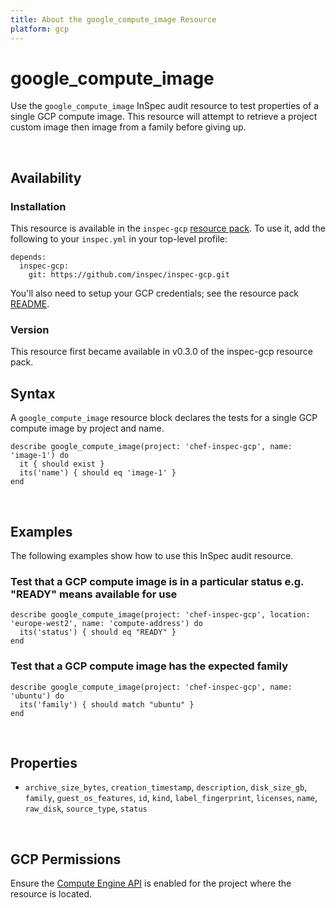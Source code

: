 ```yaml
---
title: About the google_compute_image Resource
platform: gcp
---
```


# google\_compute\_image

Use the `google_compute_image` InSpec audit resource to test properties of a single GCP compute image.  This resource will attempt to retrieve a project custom image then image from a family before giving up.

<br>

## Availability

### Installation

This resource is available in the `inspec-gcp` [resource pack](https://www.inspec.io/docs/reference/glossary/#resource-pack).  To use it, add the following to your `inspec.yml` in your top-level profile:

    depends:
      inspec-gcp:
        git: https://github.com/inspec/inspec-gcp.git

You'll also need to setup your GCP credentials; see the resource pack [README](https://github.com/inspec/inspec-gcp#prerequisites).

### Version

This resource first became available in v0.3.0 of the inspec-gcp resource pack.

## Syntax

A `google_compute_image` resource block declares the tests for a single GCP compute image by project and name.

    describe google_compute_image(project: 'chef-inspec-gcp', name: 'image-1') do
      it { should exist }
      its('name') { should eq 'image-1' }
    end

<br>

## Examples

The following examples show how to use this InSpec audit resource.

### Test that a GCP compute image is in a particular status e.g. "READY" means available for use

    describe google_compute_image(project: 'chef-inspec-gcp', location: 'europe-west2', name: 'compute-address') do
      its('status') { should eq "READY" }
    end

### Test that a GCP compute image has the expected family

    describe google_compute_image(project: 'chef-inspec-gcp', name: 'ubuntu') do
      its('family') { should match "ubuntu" }
    end

<br>

## Properties

*  `archive_size_bytes`, `creation_timestamp`, `description`, `disk_size_gb`, `family`, `guest_os_features`, `id`, `kind`, `label_fingerprint`, `licenses`, `name`, `raw_disk`, `source_type`, `status`

<br>


## GCP Permissions

Ensure the [Compute Engine API](https://console.cloud.google.com/apis/library/compute.googleapis.com/) is enabled for the project where the resource is located.